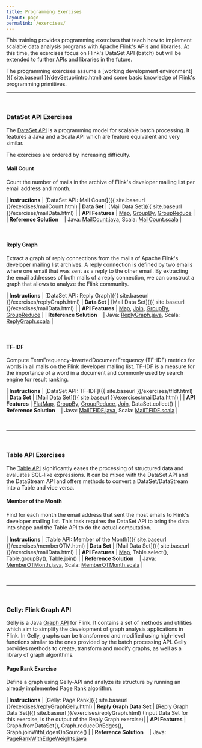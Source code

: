 ```yaml
---
title: Programming Exercises
layout: page
permalink: /exercises/
---
```


This training provides programming exercises that teach how to  implement scalable data analysis programs with Apache Flink's APIs and libraries. At this time, the exercises focus on Flink's DataSet API (batch) but will be extended to further APIs and libraries in the future.

The programming exercises assume a [working development environment]({{ site.baseurl }}/devSetup/intro.html) and some basic knowledge of Flink's programming primitives.

<hr>
<br>

### DataSet API Exercises

The [DataSet API](http://ci.apache.org/projects/flink/flink-docs-master/apis/programming_guide.html) is a programming model for scalable batch processing. It features a Java and a Scala API which are feature equivalent and very similar. 

The exercises are ordered by increasing difficulty.

#### Mail Count

Count the number of mails in the archive of Flink's developer mailing list per email address and month.

| **Instructions**				| [DataSet API: Mail Count]({{ site.baseurl }}/exercises/mailCount.html)
| **Data Set**                  | [Mail Data Set]({{ site.baseurl }}/exercises/mailData.html) |
| **API Features**              | [Map](http://ci.apache.org/projects/flink/flink-docs-master/apis/dataset_transformations.html#map), [GroupBy](http://ci.apache.org/projects/flink/flink-docs-master/apis/dataset_transformations.html#transformations-on-grouped-dataset), [GroupReduce](http://ci.apache.org/projects/flink/flink-docs-master/apis/dataset_transformations.html#groupreduce-on-grouped-dataset) |
| **Reference Solution** &nbsp;&nbsp; | Java: [MailCount.java](https://github.com/dataArtisans/flink-training/blob/master/flink-exercises/src/main/java/com/dataArtisans/flinkTraining/exercises/dataSetJava/mailCount/MailCount.java), Scala: [MailCount.scala](https://github.com/dataArtisans/flink-training/blob/master/flink-exercises/src/main/scala/com/dataArtisans/flinkTraining/exercises/dataSetScala/mailCount/MailCount.scala) |

<br>

#### Reply Graph

Extract a graph of reply connections from the mails of Apache Flink's developer mailing list archives. A reply connection is defined by two emails where one email that was sent as a reply to the other email. By extracting the email addresses of both mails of a reply connection, we can construct a graph that allows to analyze the Flink community.


| **Instructions**				| [DataSet API: Reply Graph]({{ site.baseurl }}/exercises/replyGraph.html)
| **Data Set**                  | [Mail Data Set]({{ site.baseurl }}/exercises/mailData.html) |
| **API Features**              | [Map](http://ci.apache.org/projects/flink/flink-docs-master/apis/dataset_transformations.html#map), [Join](http://ci.apache.org/projects/flink/flink-docs-master/apis/dataset_transformations.html#join), [GroupBy](http://ci.apache.org/projects/flink/flink-docs-master/apis/dataset_transformations.html#transformations-on-grouped-dataset), [GroupReduce](http://ci.apache.org/projects/flink/flink-docs-master/apis/dataset_transformations.html#groupreduce-on-grouped-dataset) |
| **Reference Solution** &nbsp;&nbsp; | Java: [ReplyGraph.java](https://github.com/dataArtisans/flink-training/blob/master/flink-exercises/src/main/java/com/dataArtisans/flinkTraining/exercises/dataSetJava/replyGraph/ReplyGraph.java), Scala: [ReplyGraph.scala](https://github.com/dataArtisans/flink-training/blob/master/flink-exercises/src/main/scala/com/dataArtisans/flinkTraining/exercises/dataSetScala/replyGraph/ReplyGraph.scala) |

<br>

#### TF-IDF

Compute TermFrequency-InvertedDocumentFrequency (TF-IDF) metrics for words in all mails on the Flink developer mailing list. TF-IDF is a measure for the importance of a word in a document and commonly used by search engine for result ranking.

| **Instructions**				| [DataSet API: TF-IDF]({{ site.baseurl }}/exercises/tfIdf.html)
| **Data Set**                  | [Mail Data Set]({{ site.baseurl }}/exercises/mailData.html) |
| **API Features**              | [FlatMap](http://ci.apache.org/projects/flink/flink-docs-master/apis/dataset_transformations.html#flatmap), [GroupBy](http://ci.apache.org/projects/flink/flink-docs-master/apis/dataset_transformations.html#transformations-on-grouped-dataset), [GroupReduce](http://ci.apache.org/projects/flink/flink-docs-master/apis/dataset_transformations.html#groupreduce-on-grouped-dataset), [Join](http://ci.apache.org/projects/flink/flink-docs-master/apis/dataset_transformations.html#join), DataSet.collect() |
| **Reference Solution** &nbsp;&nbsp; 	| Java: [MailTFIDF.java](https://github.com/dataArtisans/flink-training/blob/master/flink-exercises/src/main/java/com/dataArtisans/flinkTraining/exercises/dataSetJava/tfIdf/MailTFIDF.java), Scala: [MailTFIDF.scala](https://github.com/dataArtisans/flink-training/blob/master/flink-exercises/src/main/scala/com/dataArtisans/flinkTraining/exercises/dataSetScala/tfIdf/MailTFIDF.scala) |

<br>
<hr>
<br>

### Table API Exercises

The [Table API](http://ci.apache.org/projects/flink/flink-docs-master/libs/table.html) significantly eases the processing of structured data and evaluates SQL-like expressions. It can be mixed with the DataSet API and the DataStream API and offers methods to convert a DataSet/DataStream into a Table and vice versa.

#### Member of the Month

Find for each month the email address that sent the most emails to Flink's developer mailing list. This task requires the DataSet API to bring the data into shape and the Table API to do the actual computation.

| **Instructions**				| [Table API: Member of the Month]({{ site.baseurl }}/exercises/memberOTM.html)
| **Data Set**                  | [Mail Data Set]({{ site.baseurl }}/exercises/mailData.html) |
| **API Features**              | [Map](http://ci.apache.org/projects/flink/flink-docs-master/apis/dataset_transformations.html#map), Table.select(), Table.groupBy(), Table.join() |
| **Reference Solution** &nbsp;&nbsp; | Java: [MemberOTMonth.java](https://github.com/dataArtisans/flink-training/blob/master/flink-exercises/src/main/java/com/dataArtisans/flinkTraining/exercises/tableJava/memberOTM/MemberOTMonth.java), Scala: [MemberOTMonth.scala](https://github.com/dataArtisans/flink-training/blob/master/flink-exercises/src/main/scala/com/dataArtisans/flinkTraining/exercises/tableScala/memberOTM/MemberOTMonth.scala) |

<br>
<hr>
<br>

### Gelly: Flink Graph API

Gelly is a Java [Graph API](https://ci.apache.org/projects/flink/flink-docs-master/libs/gelly_guide.html) for Flink. It contains a set of methods and utilities which aim to simplify the development of graph analysis applications in Flink. In Gelly, graphs can be transformed and modified using high-level functions similar to the ones provided by the batch processing API. Gelly provides methods to create, transform and modify graphs, as well as a library of graph algorithms.

#### Page Rank Exercise

Define a graph using Gelly-API and analyze its structure by running an already implemented Page Rank algorithm.

| **Instructions**				| [Gelly: Page Rank]({{ site.baseurl }}/exercises/replyGraphGelly.html)
| **Reply Graph Data Set**                  | [Reply Graph Data Set]({{ site.baseurl }}/exercises/replyGraph.html) (Input Data Set for this exercise, is the output of the Reply Graph exercise)|
| **API Features**              | Graph.fromDataSet(), Graph.reduceOnEdges(), Graph.joinWithEdgesOnSource() |
| **Reference Solution** &nbsp;&nbsp; | Java: [PageRankWithEdgeWeights.java](https://github.com/dataArtisans/flink-training/blob/master/flink-exercises/src/main/java/com/dataArtisans/flinkTraining/exercises/gellyJava/PageRankWithEdgeWeights.java) 

<br>

